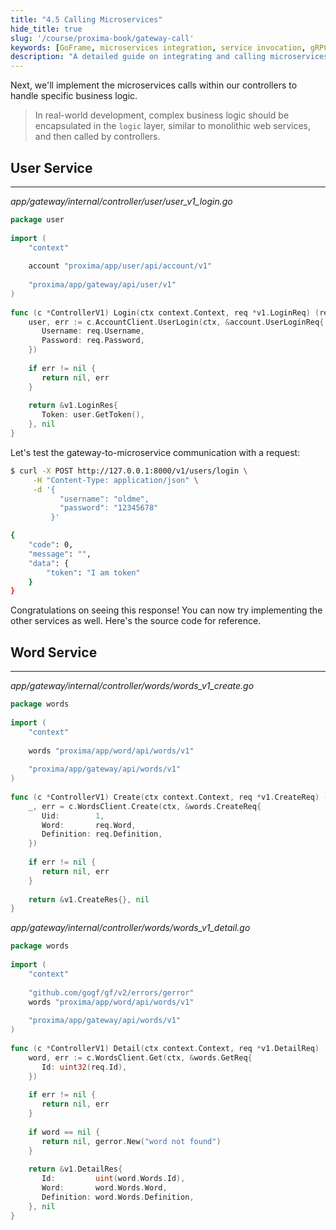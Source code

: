 ```yaml
---
title: "4.5 Calling Microservices"
hide_title: true
slug: '/course/proxima-book/gateway-call'
keywords: [GoFrame, microservices integration, service invocation, gRPC communication, gateway implementation, service orchestration]
description: "A detailed guide on integrating and calling microservices from the API Gateway, including implementations for both user and word services, and the encapsulation of business logic."
---
```


Next, we'll implement the microservices calls within our controllers to handle specific business logic.

> In real-world development, complex business logic should be encapsulated in the `logic` layer, similar to monolithic web services, and then called by controllers.

## User Service
---
*app/gateway/internal/controller/user/user_v1_login.go*
```go
package user  
  
import (  
    "context"  
  
    account "proxima/app/user/api/account/v1"  
  
    "proxima/app/gateway/api/user/v1"
)  
  
func (c *ControllerV1) Login(ctx context.Context, req *v1.LoginReq) (res *v1.LoginRes, err error) {  
    user, err := c.AccountClient.UserLogin(ctx, &account.UserLoginReq{  
       Username: req.Username,  
       Password: req.Password,  
    })  
  
    if err != nil {  
       return nil, err  
    }  
  
    return &v1.LoginRes{  
       Token: user.GetToken(),  
    }, nil  
}
```

Let's test the gateway-to-microservice communication with a request:
```bash
$ curl -X POST http://127.0.0.1:8000/v1/users/login \
     -H "Content-Type: application/json" \
     -d '{
           "username": "oldme",
           "password": "12345678"
         }'

{
    "code": 0,
    "message": "",
    "data": {
        "token": "I am token"
    }
}
```

Congratulations on seeing this response! You can now try implementing the other services as well. Here's the source code for reference.

## Word Service
---
*app/gateway/internal/controller/words/words_v1_create.go*
```go
package words  
  
import (  
    "context"  
  
    words "proxima/app/word/api/words/v1"  
  
    "proxima/app/gateway/api/words/v1"
)  
  
func (c *ControllerV1) Create(ctx context.Context, req *v1.CreateReq) (res *v1.CreateRes, err error) {  
    _, err = c.WordsClient.Create(ctx, &words.CreateReq{  
       Uid:        1,  
       Word:       req.Word,  
       Definition: req.Definition,  
    })  
  
    if err != nil {  
       return nil, err  
    }  
  
    return &v1.CreateRes{}, nil  
}
```

*app/gateway/internal/controller/words/words_v1_detail.go*
```go
package words  
  
import (  
    "context"  
  
    "github.com/gogf/gf/v2/errors/gerror"
    words "proxima/app/word/api/words/v1"  
  
    "proxima/app/gateway/api/words/v1"
)  
  
func (c *ControllerV1) Detail(ctx context.Context, req *v1.DetailReq) (res *v1.DetailRes, err error) {  
    word, err := c.WordsClient.Get(ctx, &words.GetReq{  
       Id: uint32(req.Id),  
    })  
  
    if err != nil {  
       return nil, err  
    }  
  
    if word == nil {  
       return nil, gerror.New("word not found")  
    }  
  
    return &v1.DetailRes{  
       Id:         uint(word.Words.Id),  
       Word:       word.Words.Word,  
       Definition: word.Words.Definition,  
    }, nil  
}